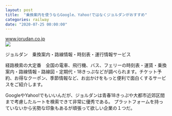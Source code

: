 ```yaml
---
layout: post
title:  "乗換案内を使うならGoogle、Yahoo!ではなくジョルダンがおすすめ"
categories: railway
date: "2020-07-25 00:00:00"
---
```



<div class="card">
  <a href="https://www.jorudan.co.jp/"></a>
  <div class="card__header">
    <a href="https://www.jorudan.co.jp/">www.jorudan.co.jp</a>
  </div>
  <div class="card__image">
    <img src="https://www.jorudan.co.jp/com/img/bnr/ogp_jorudan.png">
  </div>
  <div class="card__title">
    <p>ジョルダン　乗換案内・路線情報・時刻表・運行情報サービス</p>
  </div>
  <div class="card__description">
    <p>経路検索の大定番　全国の電車、飛行機、バス、フェリーの時刻表・運賃・乗換案内・路線情報・路線図・定期代・18きっぷなどが調べられます。チケット予約、お得なクーポン、季節情報など、お出かけをもっと便利で面白くするサービスをご紹介します。</p>
  </div>
</div>


GoogleやYahoo!でもいいんだが、ジョルダンは青春18きっぷや大都市近郊区間まで考慮したルートを検索できて非常に優秀である。
プラットフォームを持っていないから劣勢な印象もあるが頑張って欲しい企業の１つだ。

